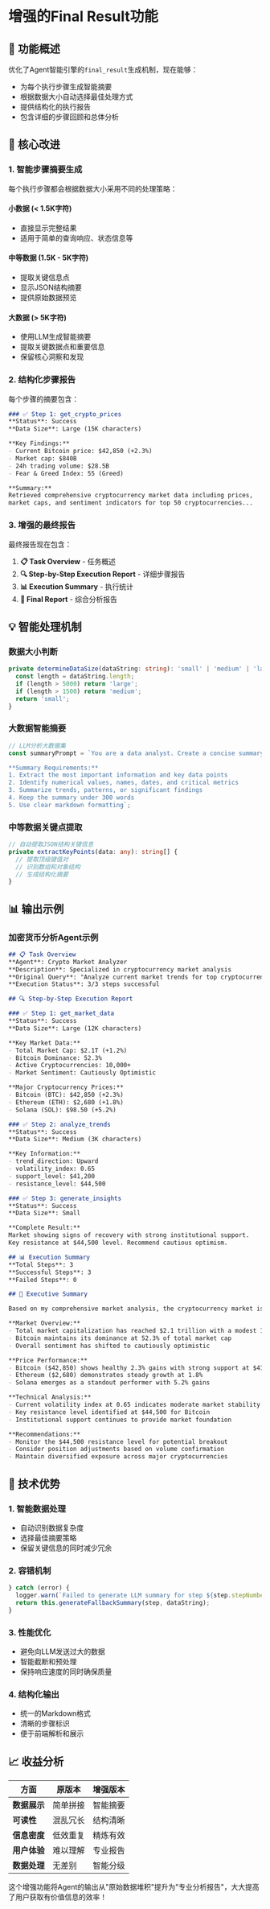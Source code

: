 # 增强的Final Result功能

## 🎯 功能概述

优化了Agent智能引擎的`final_result`生成机制，现在能够：
- 为每个执行步骤生成智能摘要
- 根据数据大小自动选择最佳处理方式
- 提供结构化的执行报告
- 包含详细的步骤回顾和总体分析

## 🔧 核心改进

### **1. 智能步骤摘要生成**

每个执行步骤都会根据数据大小采用不同的处理策略：

#### **小数据 (< 1.5K字符)**
- 直接显示完整结果
- 适用于简单的查询响应、状态信息等

#### **中等数据 (1.5K - 5K字符)**  
- 提取关键信息点
- 显示JSON结构摘要
- 提供原始数据预览

#### **大数据 (> 5K字符)**
- 使用LLM生成智能摘要
- 提取关键数据点和重要信息
- 保留核心洞察和发现

### **2. 结构化步骤报告**

每个步骤的摘要包含：
```markdown
### ✅ Step 1: get_crypto_prices
**Status**: Success
**Data Size**: Large (15K characters)

**Key Findings:**
- Current Bitcoin price: $42,850 (+2.3%)
- Market cap: $840B
- 24h trading volume: $28.5B
- Fear & Greed Index: 55 (Greed)

**Summary:**
Retrieved comprehensive cryptocurrency market data including prices, 
market caps, and sentiment indicators for top 50 cryptocurrencies...
```

### **3. 增强的最终报告**

最终报告现在包含：

1. **📋 Task Overview** - 任务概述
2. **🔍 Step-by-Step Execution Report** - 详细步骤报告
3. **📊 Execution Summary** - 执行统计
4. **🎯 Final Report** - 综合分析报告

## 💡 智能处理机制

### **数据大小判断**
```typescript
private determineDataSize(dataString: string): 'small' | 'medium' | 'large' {
  const length = dataString.length;
  if (length > 5000) return 'large';
  if (length > 1500) return 'medium';
  return 'small';
}
```

### **大数据智能摘要**
```typescript
// LLM分析大数据集
const summaryPrompt = `You are a data analyst. Create a concise summary...

**Summary Requirements:**
1. Extract the most important information and key data points
2. Identify numerical values, names, dates, and critical metrics
3. Summarize trends, patterns, or significant findings
4. Keep the summary under 300 words
5. Use clear markdown formatting`;
```

### **中等数据关键点提取**
```typescript
// 自动提取JSON结构关键信息
private extractKeyPoints(data: any): string[] {
  // 提取顶级键值对
  // 识别数组和对象结构
  // 生成结构化摘要
}
```

## 📊 输出示例

### **加密货币分析Agent示例**

```markdown
## 📋 Task Overview
**Agent**: Crypto Market Analyzer
**Description**: Specialized in cryptocurrency market analysis
**Original Query**: "Analyze current market trends for top cryptocurrencies"
**Execution Status**: 3/3 steps successful

## 🔍 Step-by-Step Execution Report

### ✅ Step 1: get_market_data
**Status**: Success
**Data Size**: Large (12K characters)

**Key Market Data:**
- Total Market Cap: $2.1T (+1.2%)
- Bitcoin Dominance: 52.3%
- Active Cryptocurrencies: 10,000+
- Market Sentiment: Cautiously Optimistic

**Major Cryptocurrency Prices:**
- Bitcoin (BTC): $42,850 (+2.3%)
- Ethereum (ETH): $2,680 (+1.8%)
- Solana (SOL): $98.50 (+5.2%)

### ✅ Step 2: analyze_trends
**Status**: Success
**Data Size**: Medium (3K characters)

**Key Information:**
- trend_direction: Upward
- volatility_index: 0.65
- support_level: $41,200
- resistance_level: $44,500

### ✅ Step 3: generate_insights
**Status**: Success
**Data Size**: Small

**Complete Result:**
Market showing signs of recovery with strong institutional support.
Key resistance at $44,500 level. Recommend cautious optimism.

## 📊 Execution Summary
**Total Steps**: 3
**Successful Steps**: 3
**Failed Steps**: 0

## 🎯 Executive Summary

Based on my comprehensive market analysis, the cryptocurrency market is currently experiencing a cautious recovery phase. Key findings include:

**Market Overview:**
- Total market capitalization has reached $2.1 trillion with a modest 1.2% increase
- Bitcoin maintains its dominance at 52.3% of total market cap
- Overall sentiment has shifted to cautiously optimistic

**Price Performance:**
- Bitcoin ($42,850) shows healthy 2.3% gains with strong support at $41,200
- Ethereum ($2,680) demonstrates steady growth at 1.8%
- Solana emerges as a standout performer with 5.2% gains

**Technical Analysis:**
- Current volatility index at 0.65 indicates moderate market stability
- Key resistance level identified at $44,500 for Bitcoin
- Institutional support continues to provide market foundation

**Recommendations:**
- Monitor the $44,500 resistance level for potential breakout
- Consider position adjustments based on volume confirmation
- Maintain diversified exposure across major cryptocurrencies
```

## 🚀 技术优势

### **1. 智能数据处理**
- 自动识别数据复杂度
- 选择最佳摘要策略
- 保留关键信息的同时减少冗余

### **2. 容错机制**
```typescript
} catch (error) {
  logger.warn(`Failed to generate LLM summary for step ${step.stepNumber}:`, error);
  return this.generateFallbackSummary(step, dataString);
}
```

### **3. 性能优化**
- 避免向LLM发送过大的数据
- 智能截断和预处理
- 保持响应速度的同时确保质量

### **4. 结构化输出**
- 统一的Markdown格式
- 清晰的步骤标识
- 便于前端解析和展示

## 📈 收益分析

| 方面 | 原版本 | 增强版本 |
|------|--------|----------|
| **数据展示** | 简单拼接 | 智能摘要 |
| **可读性** | 混乱冗长 | 结构清晰 |
| **信息密度** | 低效重复 | 精炼有效 |
| **用户体验** | 难以理解 | 专业报告 |
| **数据处理** | 无差别 | 智能分级 |

这个增强功能将Agent的输出从"原始数据堆积"提升为"专业分析报告"，大大提高了用户获取有价值信息的效率！ 